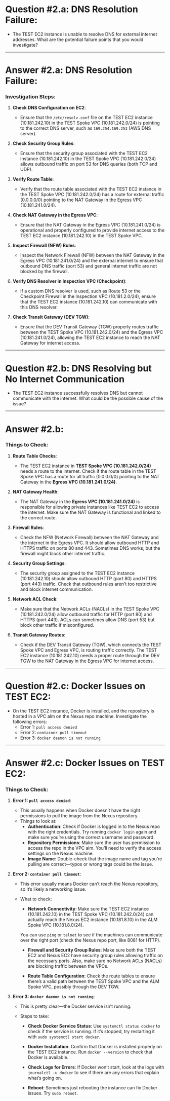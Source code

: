 # Question #2.a: DNS Resolution Failure:
- The TEST EC2 instance is unable to resolve DNS for external internet addresses. What are the potential failure points that you would investigate?

---

# Answer #2.a: DNS Resolution Failure:

### **Investigation Steps:**

1. **Check DNS Configuration on EC2**:
   - Ensure that the `/etc/resolv.conf` file on the TEST EC2 instance (10.181.242.10) in the TEST Spoke VPC (10.181.242.0/24) is pointing to the correct DNS server, such as `169.254.169.253` (AWS DNS server).

2. **Check Security Group Rules**:
   - Ensure that the security group associated with the TEST EC2 instance (10.181.242.10) in the TEST Spoke VPC (10.181.242.0/24) allows outbound traffic on port 53 for DNS queries (both TCP and UDP).

3. **Verify Route Table**:
   - Verify that the route table associated with the TEST EC2 instance in the TEST Spoke VPC (10.181.242.0/24) has a route for external traffic (0.0.0.0/0) pointing to the NAT Gateway in the Egress VPC (10.181.241.0/24).

4. **Check NAT Gateway in the Egress VPC**:
   - Ensure that the NAT Gateway in the Egress VPC (10.181.241.0/24) is operational and properly configured to provide internet access to the TEST EC2 instance (10.181.242.10) in the TEST Spoke VPC.

5. **Inspect Firewall (NFW) Rules**:
   - Inspect the Network Firewall (NFW) between the NAT Gateway in the Egress VPC (10.181.241.0/24) and the external internet to ensure that outbound DNS traffic (port 53) and general internet traffic are not blocked by the firewall.

6. **Verify DNS Resolver in Inspection VPC (Checkpoint)**:
   - If a custom DNS resolver is used, such as Route 53 or the Checkpoint Firewall in the Inspection VPC (10.181.2.0/24), ensure that the TEST EC2 instance (10.181.242.10) can communicate with this DNS resolver.

7. **Check Transit Gateway (DEV TGW)**:
   - Ensure that the DEV Transit Gateway (TGW) properly routes traffic between the TEST Spoke VPC (10.181.242.0/24) and the Egress VPC (10.181.241.0/24), allowing the TEST EC2 instance to reach the NAT Gateway for internet access.

---

# Question #2.b: DNS Resolving but No Internet Communication
- The TEST EC2 instance successfully resolves DNS but cannot communicate with the internet. What could be the possible cause of the issue?

---

# Answer #2.b:

### **Things to Check:**

1. **Route Table Checks**:
   - The TEST EC2 instance in **TEST Spoke VPC (10.181.242.0/24)** needs a route to the internet. Check if the route table in the TEST Spoke VPC has a route for all traffic (0.0.0.0/0) pointing to the NAT Gateway in the **Egress VPC (10.181.241.0/24)**.

2. **NAT Gateway Health**:
   - The NAT Gateway in the **Egress VPC (10.181.241.0/24)** is responsible for allowing private instances like TEST EC2 to access the internet. Make sure the NAT Gateway is functional and linked to the correct route.

3. **Firewall Rules**:
   - Check the NFW (Network Firewall) between the NAT Gateway and the internet in the Egress VPC. It should allow outbound HTTP and HTTPS traffic on ports 80 and 443. Sometimes DNS works, but the firewall might block other internet traffic.

4. **Security Group Settings**:
   - The security group assigned to the TEST EC2 instance (10.181.242.10) should allow outbound HTTP (port 80) and HTTPS (port 443) traffic. Check that outbound rules aren't too restrictive and block internet communication.

5. **Network ACL Check**:
   - Make sure that the Network ACLs (NACLs) in the TEST Spoke VPC (10.181.242.0/24) allow outbound traffic for HTTP (port 80) and HTTPS (port 443). ACLs can sometimes allow DNS (port 53) but block other traffic if misconfigured.

6. **Transit Gateway Routes**:
   - Check if the DEV Transit Gateway (TGW), which connects the TEST Spoke VPC and Egress VPC, is routing traffic correctly. The TEST EC2 instance (10.181.242.10) needs a proper route through the DEV TGW to the NAT Gateway in the Egress VPC for internet access.

---

# Question #2.c: Docker Issues on TEST EC2:
- On the TEST EC2 instance, Docker is installed, and the repository is hosted in a VPC alm on the Nexus repo machine. Investigate the following errors:
  - Error 1: `pull access denied`
  - Error 2: `container pull timeout`
  - Error 3: `docker daemon is not running`

---

# Answer #2.c: Docker Issues on TEST EC2:

### Things to Check:

1. **Error 1: `pull access denied`**:
   - This usually happens when Docker doesn’t have the right permissions to pull the image from the Nexus repository.
   - Things to look at:
     - **Authentication**: Check if Docker is logged in to the Nexus repo with the right credentials. Try running `docker login` again and make sure you’re using the correct username and password.
     - **Repository Permissions**: Make sure the user has permission to access the repo in the VPC alm. You’ll need to verify the access settings on the Nexus machine.
     - **Image Name**: Double-check that the image name and tag you’re pulling are correct—typos or wrong tags could be the issue.

2. **Error 2: `container pull timeout`**:
   - This error usually means Docker can’t reach the Nexus repository, so it’s likely a networking issue.

   - What to check:
     - **Network Connectivity**: Make sure the TEST EC2 instance (10.181.242.10) in the TEST Spoke VPC (10.181.242.0/24) can actually reach the Nexus EC2 instance (10.181.8.10) in the ALM Spoke VPC (10.181.8.0/24). 
     
     You can use `ping` or `telnet` to see if the machines can communicate over the right port (check the Nexus repo port, like 8081 for HTTP).
   
     - **Firewall and Security Group Rules**: Make sure both the TEST EC2 and Nexus EC2 have security group rules allowing traffic on the necessary ports. Also, make sure no Network ACLs (NACLs) are blocking traffic between the VPCs.
   
     - **Route Table Configuration**: Check the route tables to ensure there’s a valid path between the TEST Spoke VPC and the ALM Spoke VPC, possibly through the DEV TGW.

3. **Error 3: `docker daemon is not running`**:
   - This is pretty clear—the Docker service isn’t running.

   - Steps to take:
     - **Check Docker Service Status**: Use `systemctl status docker` to check if the service is running. If it’s stopped, try restarting it with `sudo systemctl start docker`.

     - **Docker Installation**: Confirm that Docker is installed properly on the TEST EC2 instance. Run `docker --version` to check that Docker is available.

     - **Check Logs for Errors**: If Docker won’t start, look at the logs with `journalctl -u docker` to see if there are any errors that explain what’s going on.

     - **Reboot**: Sometimes just rebooting the instance can fix Docker issues. Try `sudo reboot`.